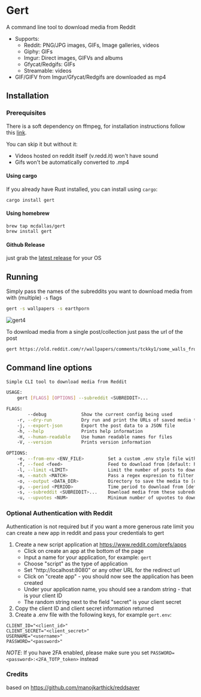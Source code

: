# Gert

A command line tool to download media from Reddit

* Supports:
  - Reddit: PNG/JPG images, GIFs, Image galleries, videos
  - Giphy: GIFs
  - Imgur: Direct images, GIFVs and albums
  - Gfycat/Redgifs: GIFs
  - Streamable: videos
* GIF/GIFV from Imgur/Gfycat/Redgifs are downloaded as mp4

## Installation

### Prerequisites 

There is a soft dependency on ffmpeg, for installation instructions follow this [link](https://www.ffmpeg.org/download.html).

You can skip it but without it:
* Videos hosted on reddit itself (v.redd.it) won't have sound
* Gifs won't be automatically converted to .mp4

#### Using cargo

If you already have Rust installed, you can install using `cargo`: 
```shell script
cargo install gert
```

#### Using homebrew

```shell script
brew tap mcdallas/gert
brew install gert
```

#### Github Release

just grab the [latest release](https://github.com/mcdallas/gert/releases/latest) for your OS 

## Running

Simply pass the names of the subreddits you want to download media from with (multiple) `-s` flags

```bash
gert -s wallpapers -s earthporn
```

![gert4](https://user-images.githubusercontent.com/15388116/200098386-762a7655-9bb0-43e8-a645-09fdb65c886d.gif)



To download media from a single post/collection just pass the url of the post

```bash
gert https://old.reddit.com/r/wallpapers/comments/tckky1/some_walls_from_my_collections_vol6/
```



## Command line options

```bash
Simple CLI tool to download media from Reddit

USAGE:
    gert [FLAGS] [OPTIONS] --subreddit <SUBREDDIT>...

FLAGS:
        --debug             Show the current config being used
    -r, --dry-run           Dry run and print the URLs of saved media to download
    -j, --export-json       Export the post data to a JSON file
    -h, --help              Prints help information
    -H, --human-readable    Use human readable names for files
    -V, --version           Prints version information

OPTIONS:
    -e, --from-env <ENV_FILE>         Set a custom .env style file with secrets
    -f, --feed <feed>                 Feed to download from [default: hot]  [possible values: hot, new, top, rising]
    -l, --limit <LIMIT>               Limit the number of posts to download [default: 25]
    -m, --match <MATCH>               Pass a regex expresion to filter the title of the post
    -o, --output <DATA_DIR>           Directory to save the media to [default: .]
    -p, --period <PERIOD>             Time period to download from [default: day]  [possible values: now, hour, day, week, month, year, all]
    -s, --subreddit <SUBREDDIT>...    Download media from these subreddit
    -u, --upvotes <NUM>               Minimum number of upvotes to download [default: 0]
```




### Optional Authentication with Reddit

Authentication is not required but if you want a more generous rate limit you can create a new app in reddit and pass your credentials to gert



1. Create a new script application at https://www.reddit.com/prefs/apps
    * Click on create an app at the bottom of the page
    * Input a name for your application, for example: `gert`
    * Choose "script" as the type of application
    * Set "http://localhost:8080" or any other URL for the redirect url
    * Click on "create app" - you should now see the application has been created
    * Under your application name, you should see a random string - that is your client ID
    * The random string next to the field "secret" is your client secret 
2. Copy the client ID and client secret information returned
3. Create a .env file with the following keys, for example `gert.env`:  
```shell script
CLIENT_ID="<client_id>"
CLIENT_SECRET="<client_secret>"
USERNAME="<username>"
PASSWORD="<password>"
```
_NOTE_: If you have 2FA enabled, please make sure you set `PASSWORD=<password>:<2FA_TOTP_token>` instead



### Credits

based on https://github.com/manojkarthick/reddsaver
